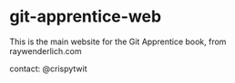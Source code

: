 # git-apprentice-web

This is the main website for the Git Apprentice book, from raywenderlich.com

contact: @crispytwit